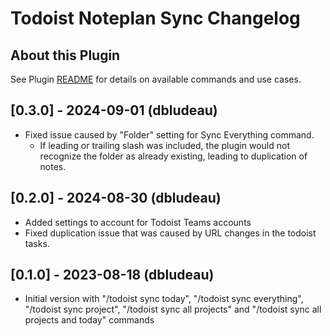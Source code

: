 # Todoist Noteplan Sync Changelog

## About this Plugin

See Plugin [README](https://github.com/NotePlan/plugins/blob/main/dbludeau.TodoistNoteplanSync/README.md) for details on available commands and use cases.

## [0.3.0] - 2024-09-01 (dbludeau)
- Fixed issue caused by "Folder" setting for Sync Everything command.
    - If leading or trailing slash was included, the plugin would not recognize the folder as already existing, leading to duplication of notes.

## [0.2.0] - 2024-08-30 (dbludeau)
- Added settings to account for Todoist Teams accounts
- Fixed duplication issue that was caused by URL changes in the todoist tasks.

## [0.1.0] - 2023-08-18 (dbludeau)
- Initial version with "/todoist sync today", "/todoist sync everything", "/todoist sync project", "/todoist sync all projects" and "/todoist sync all projects and today" commands
